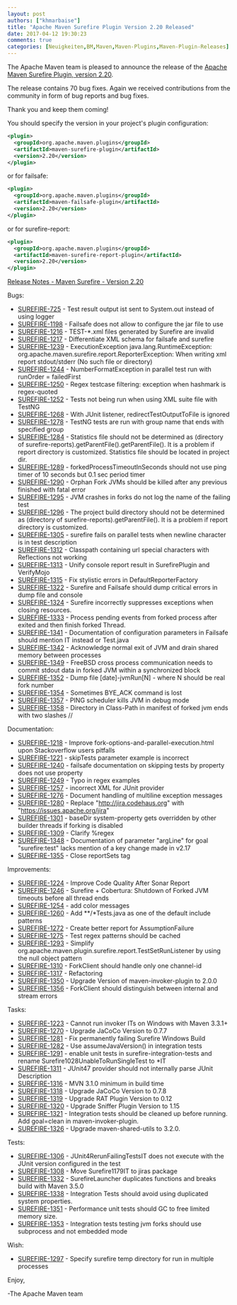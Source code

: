 ```yaml
---
layout: post
authors: ["khmarbaise"]
title: "Apache Maven Surefire Plugin Version 2.20 Released"
date: 2017-04-12 19:30:23
comments: true
categories: [Neuigkeiten,BM,Maven,Maven-Plugins,Maven-Plugin-Releases]
---
```

The Apache Maven team is pleased to announce the release of the 
[Apache Maven Surefire Plugin, version 2.20](https://maven.apache.org/plugins/maven-surefire-plugin/).

The release contains 70 bug fixes.
Again we received contributions from the community in form of bug reports
and bug fixes.

Thank you and keep them coming!

You should specify the version in your project's plugin configuration:

```xml
<plugin>
  <groupId>org.apache.maven.plugins</groupId>
  <artifactId>maven-surefire-plugin</artifactId>
  <version>2.20</version>
</plugin>
```

or for failsafe:

```xml
<plugin>
  <groupId>org.apache.maven.plugins</groupId>
  <artifactId>maven-failsafe-plugin</artifactId>
  <version>2.20</version>
</plugin>
```

or for surefire-report:

```xml
<plugin>
  <groupId>org.apache.maven.plugins</groupId>
  <artifactId>maven-surefire-report-plugin</artifactId>
  <version>2.20</version>
</plugin>
```


<!-- more -->

[Release Notes - Maven Surefire - Version 2.20](https://issues.apache.org/jira/secure/ReleaseNote.jspa?projectId=12317927&amp;version=12334636)

Bugs:

  * [SUREFIRE-725](https://issues.apache.org/jira/browse/SUREFIRE-725) - Test result output ist sent to System.out instead of using logger
  * [SUREFIRE-1198](https://issues.apache.org/jira/browse/SUREFIRE-1198) - Failsafe does not allow to configure the jar file to use
  * [SUREFIRE-1216](https://issues.apache.org/jira/browse/SUREFIRE-1216) - TEST-*.xml files generated by Surefire are invalid
  * [SUREFIRE-1217](https://issues.apache.org/jira/browse/SUREFIRE-1217) - Differentiate XML schema for failsafe and surefire
  * [SUREFIRE-1239](https://issues.apache.org/jira/browse/SUREFIRE-1239) - ExecutionException java.lang.RuntimeException: org.apache.maven.surefire.report.ReporterException: When writing xml report stdout/stderr (No such file or directory)
  * [SUREFIRE-1244](https://issues.apache.org/jira/browse/SUREFIRE-1244) - NumberFormatException in parallel test run with runOrder = failedFirst
  * [SUREFIRE-1250](https://issues.apache.org/jira/browse/SUREFIRE-1250) - Regex testcase filtering: exception when hashmark is regex-quoted
  * [SUREFIRE-1252](https://issues.apache.org/jira/browse/SUREFIRE-1252) - Tests not being run when using XML suite file with TestNG
  * [SUREFIRE-1268](https://issues.apache.org/jira/browse/SUREFIRE-1268) - With JUnit listener, redirectTestOutputToFile is ignored
  * [SUREFIRE-1278](https://issues.apache.org/jira/browse/SUREFIRE-1278) - TestNG tests are run with group name that ends with specified group
  * [SUREFIRE-1284](https://issues.apache.org/jira/browse/SUREFIRE-1284) - Statistics file should not be determined as (directory of surefire-reports).getParentFile().getParentFile(). It is a problem if report directory is customized. Statistics file should be located in project dir.
  * [SUREFIRE-1289](https://issues.apache.org/jira/browse/SUREFIRE-1289) - forkedProcessTimeoutInSeconds should not use ping timer of 10 seconds but 0.1 sec period timer
  * [SUREFIRE-1290](https://issues.apache.org/jira/browse/SUREFIRE-1290) - Orphan Fork JVMs should be killed after any previous finished with fatal error
  * [SUREFIRE-1295](https://issues.apache.org/jira/browse/SUREFIRE-1295) - JVM crashes in forks do not log the name of the failing test
  * [SUREFIRE-1296](https://issues.apache.org/jira/browse/SUREFIRE-1296) - The project build directory should not be determined as (directory of surefire-reports).getParentFile(). It is a problem if report directory is customized.
  * [SUREFIRE-1305](https://issues.apache.org/jira/browse/SUREFIRE-1305) - surefire fails on parallel tests when newline character is in test description
  * [SUREFIRE-1312](https://issues.apache.org/jira/browse/SUREFIRE-1312) - Classpath containing url special characters with Reflections not working
  * [SUREFIRE-1313](https://issues.apache.org/jira/browse/SUREFIRE-1313) - Unify console report result in SurefirePlugin and VerifyMojo
  * [SUREFIRE-1315](https://issues.apache.org/jira/browse/SUREFIRE-1315) - Fix stylistic errors in DefaultReporterFactory
  * [SUREFIRE-1322](https://issues.apache.org/jira/browse/SUREFIRE-1322) - Surefire and Failsafe should dump critical errors in dump file and console
  * [SUREFIRE-1324](https://issues.apache.org/jira/browse/SUREFIRE-1324) - Surefire incorrectly suppresses exceptions when closing resources.
  * [SUREFIRE-1333](https://issues.apache.org/jira/browse/SUREFIRE-1333) - Process pending events from forked process after exited and then finish forked Thread.
  * [SUREFIRE-1341](https://issues.apache.org/jira/browse/SUREFIRE-1341) - Documentation of configuration parameters in Failsafe should mention IT instead or Test.java
  * [SUREFIRE-1342](https://issues.apache.org/jira/browse/SUREFIRE-1342) - Acknowledge normal exit of JVM and drain shared memory between processes
  * [SUREFIRE-1349](https://issues.apache.org/jira/browse/SUREFIRE-1349) - FreeBSD cross process communication needs to commit stdout data in forked JVM within a synchronized block
  * [SUREFIRE-1352](https://issues.apache.org/jira/browse/SUREFIRE-1352) - Dump file [date]-jvmRun[N] - where N should be real fork number
  * [SUREFIRE-1354](https://issues.apache.org/jira/browse/SUREFIRE-1354) - Sometimes BYE_ACK command is lost
  * [SUREFIRE-1357](https://issues.apache.org/jira/browse/SUREFIRE-1357) - PING scheduler kills JVM in debug mode
  * [SUREFIRE-1358](https://issues.apache.org/jira/browse/SUREFIRE-1358) - Directory in Class-Path in manifest of forked jvm ends with two slashes //

Documentation:

  * [SUREFIRE-1218](https://issues.apache.org/jira/browse/SUREFIRE-1218) - Improve fork-options-and-parallel-execution.html upon Stackoverflow users pitfalls
  * [SUREFIRE-1221](https://issues.apache.org/jira/browse/SUREFIRE-1221) - skipTests parameter example is incorrect
  * [SUREFIRE-1240](https://issues.apache.org/jira/browse/SUREFIRE-1240) - failsafe documentation on skipping tests by property does not use property
  * [SUREFIRE-1249](https://issues.apache.org/jira/browse/SUREFIRE-1249) - Typo in regex examples
  * [SUREFIRE-1257](https://issues.apache.org/jira/browse/SUREFIRE-1257) - incorrect XML for JUnit provider
  * [SUREFIRE-1276](https://issues.apache.org/jira/browse/SUREFIRE-1276) - Document handling of multiline exception messages
  * [SUREFIRE-1280](https://issues.apache.org/jira/browse/SUREFIRE-1280) - Replace "http://jira.codehaus.org" with "https://issues.apache.org/jira"
  * [SUREFIRE-1301](https://issues.apache.org/jira/browse/SUREFIRE-1301) - baseDir system-property gets overridden by other builder threads if forking is disabled
  * [SUREFIRE-1309](https://issues.apache.org/jira/browse/SUREFIRE-1309) - Clarify %regex
  * [SUREFIRE-1348](https://issues.apache.org/jira/browse/SUREFIRE-1348) - Documentation of parameter "argLine" for goal "surefire:test" lacks mention of a key change made in v2.17
  * [SUREFIRE-1355](https://issues.apache.org/jira/browse/SUREFIRE-1355) - Close reportSets tag

Improvements:

  * [SUREFIRE-1224](https://issues.apache.org/jira/browse/SUREFIRE-1224) - Improve Code Quality After Sonar Report
  * [SUREFIRE-1246](https://issues.apache.org/jira/browse/SUREFIRE-1246) - Surefire + Cobertura: Shutdown of Forked JVM timeouts before all thread ends
  * [SUREFIRE-1254](https://issues.apache.org/jira/browse/SUREFIRE-1254) - add color messages
  * [SUREFIRE-1260](https://issues.apache.org/jira/browse/SUREFIRE-1260) - Add **/*Tests.java as one of the default include patterns
  * [SUREFIRE-1272](https://issues.apache.org/jira/browse/SUREFIRE-1272) - Create better report for AssumptionFailure
  * [SUREFIRE-1275](https://issues.apache.org/jira/browse/SUREFIRE-1275) - Test regex patterns should be cached
  * [SUREFIRE-1293](https://issues.apache.org/jira/browse/SUREFIRE-1293) - Simplify org.apache.maven.plugin.surefire.report.TestSetRunListener by using the null object pattern
  * [SUREFIRE-1310](https://issues.apache.org/jira/browse/SUREFIRE-1310) - ForkClient should handle only one channel-id
  * [SUREFIRE-1317](https://issues.apache.org/jira/browse/SUREFIRE-1317) - Refactoring
  * [SUREFIRE-1350](https://issues.apache.org/jira/browse/SUREFIRE-1350) - Upgrade Version of maven-invoker-plugin to 2.0.0
  * [SUREFIRE-1356](https://issues.apache.org/jira/browse/SUREFIRE-1356) - ForkClient should distinguish between internal and stream errors

Tasks:

  * [SUREFIRE-1223](https://issues.apache.org/jira/browse/SUREFIRE-1223) - Cannot run invoker ITs on Windows with Maven 3.3.1+
  * [SUREFIRE-1270](https://issues.apache.org/jira/browse/SUREFIRE-1270) - Upgrade JaCoCo Version to 0.7.7
  * [SUREFIRE-1281](https://issues.apache.org/jira/browse/SUREFIRE-1281) - Fix permanently failing Surefire Windows Build
  * [SUREFIRE-1282](https://issues.apache.org/jira/browse/SUREFIRE-1282) - Use assumeJavaVersion() in integration tests
  * [SUREFIRE-1291](https://issues.apache.org/jira/browse/SUREFIRE-1291) - enable unit tests in surefire-integration-tests and rename Surefire1028UnableToRunSingleTest to *IT
  * [SUREFIRE-1311](https://issues.apache.org/jira/browse/SUREFIRE-1311) - JUnit47 provider should not internally parse JUnit Description
  * [SUREFIRE-1316](https://issues.apache.org/jira/browse/SUREFIRE-1316) - MVN 3.1.0 minimum in build time
  * [SUREFIRE-1318](https://issues.apache.org/jira/browse/SUREFIRE-1318) - Upgrade JaCoCo Version to 0.7.8
  * [SUREFIRE-1319](https://issues.apache.org/jira/browse/SUREFIRE-1319) - Upgrade RAT Plugin Version to 0.12
  * [SUREFIRE-1320](https://issues.apache.org/jira/browse/SUREFIRE-1320) - Upgrade Sniffer Plugin Version to 1.15
  * [SUREFIRE-1321](https://issues.apache.org/jira/browse/SUREFIRE-1321) - Integration tests should be cleaned up before running. Add goal=clean in maven-invoker-plugin.
  * [SUREFIRE-1326](https://issues.apache.org/jira/browse/SUREFIRE-1326) - Upgrade maven-shared-utils to 3.2.0.

Tests:

  * [SUREFIRE-1306](https://issues.apache.org/jira/browse/SUREFIRE-1306) - JUnit4RerunFailingTestsIT does not execute with the JUnit version configured in the test
  * [SUREFIRE-1308](https://issues.apache.org/jira/browse/SUREFIRE-1308) - Move Surefire1179IT to jiras package
  * [SUREFIRE-1332](https://issues.apache.org/jira/browse/SUREFIRE-1332) - SurefireLauncher duplicates functions and breaks build with Maven 3.5.0
  * [SUREFIRE-1338](https://issues.apache.org/jira/browse/SUREFIRE-1338) - Integration Tests should avoid using duplicated system properties.
  * [SUREFIRE-1351](https://issues.apache.org/jira/browse/SUREFIRE-1351) - Performance unit tests should GC to free limited memory size.
  * [SUREFIRE-1353](https://issues.apache.org/jira/browse/SUREFIRE-1353) - Integration tests testing jvm forks should use subprocess and not embedded mode

Wish:

  * [SUREFIRE-1297](https://issues.apache.org/jira/browse/SUREFIRE-1297) - Specify surefire temp directory for run in multiple processes


Enjoy,

-The Apache Maven team

